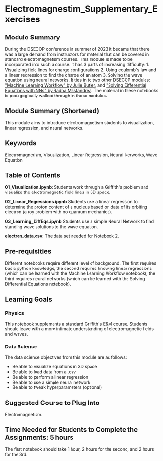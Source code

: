 # Electromagnestim_Supplementary_Exercises

## Module Summary
During the DSECOP conference in summer of 2023 it became that there was a large demand from instructors for material that can be covered in standard electromagnetism courses. This module is made to be incorporated into such a course. It has 3 parts of increasing difficulty: 1. Visualizing field lines for charge configurations 2. Using coulomb's law and a linear regression to find the charge of an atom 3. Solving the wave equation using neural networks.
It ties in to two other DSECOP modules: ["Machine Learning Workflow" by Julie Butler](https://github.com/GDS-Education-Community-of-Practice/DSECOP/tree/main/Machine_Learning_Workflow), and ["Solving Differential Equations with NNs" by Radha Mastandrea](https://github.com/GDS-Education-Community-of-Practice/DSECOP/tree/main/Solving_Differential_Equations_with_NNs). The material in these notebooks is pedagogically walked through in those modules.

## Module Summary (Shortened)
This module aims to introduce electromagnetism students to visualization, linear regression, and neural networks.

## Keywords
Electromagnetism, Visualization, Linear Regression, Neural Networks, Wave Equation


## Table of Contents

**01_Visualization.ipynb**: Students work through a Griffith's problem and visualize the electromagnetic field lines in 3D space.

**02_Linear_Regressions.ipynb** Students use a linear regression to determine the proton content of a nucleus based on data of its orbiting electron (a toy problem with no quantum mechanics).

**03_Learning_DiffEqs.ipynb** Students use a simple Neural Network to find standing wave solutions to the wave equation.

**electron_data.csv**: The data set needed for Notebook 2.

## Pre-requisities

Different notebooks require different level of background. The first requires basic python knowledge, the second requires knowing linear regressions (which can be learned with the Machine Learning Workflow notebook), the third requires neural networks (which can be learned with the Solving Differential Equations notebook).


## Learning Goals

### Physics

This notebook supplements a standard Griffith's E&M course. Students should leave with a more intimate understanding of electromagnetic fields and waves.


### Data Science

The data science objectives from this module are as follows:
* Be able to visualize equations in 3D space
* Be able to load data from a .csv
* Be able to perform a linear regression
* Be able to use a simple neural network
* Be able to tweak hyperparameters (optional)

## Suggested Course to Plug Into

Electromagnetism.

## Time Needed for Students to Complete the Assignments: 5 hours

The first notebook should take 1 hour, 2 hours for the second, and 2 hours for the 3rd.

